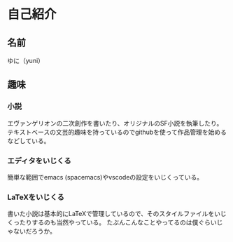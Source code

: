 # 自己紹介
## 名前
ゆに（yuni）

## 趣味
### 小説
エヴァンゲリオンの二次創作を書いたり、オリジナルのSF小説を執筆したり。
テキストベースの文芸的趣味を持っているのでgithubを使って作品管理を始めるなどしている。

### エディタをいじくる
簡単な範囲でemacs (spacemacs)やvscodeの設定をいじくっている。

### LaTeXをいじくる
書いた小説は基本的にLaTeXで管理しているので、そのスタイルファイルをいじくったりするのも当然やっている。
たぶんこんなことやってるのは僕ぐらいじゃないだろうか。
